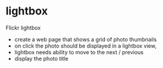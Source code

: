 # lightbox
Flickr lightbox


 - create a web page that shows a grid of photo thumbnails
 - on click the photo should be displayed in a lightbox view,  
 - lightbox needs ability to move to the next / previous 
 - display the photo title